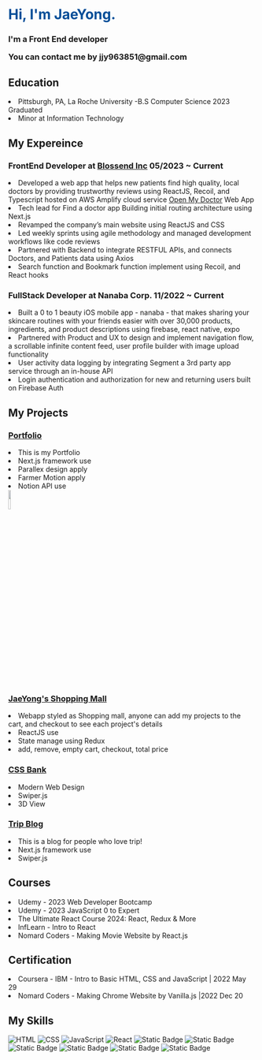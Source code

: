 



<h1 style="color:#004e98"> Hi, I'm JaeYong.  </h1>
<h3>I'm a Front End developer</3>
<p>You can contact me by jjy963851@gmail.com </p>

<h2>Education</h2>
<li>Pittsburgh, PA, La Roche University -B.S Computer Science 2023 Graduated</li>
<li>Minor at Information Technology</li>

<h2> My Expereince </h2>

<h3>FrontEnd Developer at <a href ="https://www.blossend.com/">Blossend Inc</a> 05/2023 ~ Current </h3> 
<li>Developed a web app that helps new patients find high quality, local doctors by providing trustworthy reviews using ReactJS, Recoil, and Typescript hosted on AWS Amplify cloud service  <a href ="https://www.openmydoctor.com/">Open My Doctor</a> Web App</li>
<li>Tech lead for Find a doctor app Building initial routing architecture using Next.js </li>
<li>Revamped the company’s main website using ReactJS and CSS </li>
<li>Led weekly sprints using agile methodology and managed development workflows like code reviews </li>
<li>Partnered with Backend to integrate RESTFUL APIs, and connects Doctors, and Patients data using Axios </li>
<li>Search function and Bookmark function implement using Recoil, and React hooks   </li>

<h3>FullStack Developer at Nanaba Corp. 11/2022 ~ Current </h3> 
<li>Built a 0 to 1 beauty iOS mobile app - nanaba - that makes sharing your skincare routines with your friends easier  with over 30,000 products, ingredients, and product descriptions using firebase, react native, expo </li>
<li>Partnered with Product and UX to design and implement navigation flow, a scrollable infinite content feed, user profile builder with image upload functionality  </li>
<li>User activity data logging by integrating Segment a 3rd party app service through an in-house API </li>
<li>Login authentication and authorization for new and returning users built on Firebase Auth </li>

<h2>My Projects</h2>

<h3> <a href ="https://next-portfolio-jaeyong.vercel.app/">Portfolio</a> </h3>
<li>This is my Portfolio</li>
<li>Next.js framework use</li>
<li>Parallex design apply</li>
<li>Farmer Motion apply</li>
<li>Notion API use</li>
<img src="https://github.com/jjy963851/jjy963851/assets/35151515/a3c72323-03fc-4173-9bbb-0de0a63e8299.png" width="10%" />

<h3><a href ="https://portfolio-react-alpha-flax.vercel.app/">JaeYong's Shopping Mall</a></h3>
<li>Webapp styled as Shopping mall, anyone can add my projects to the cart, and checkout to see each project's details</li>
<li>ReactJS use</li>
<li>State manage using Redux</li>
<li>add, remove, empty cart, checkout, total price</li>

<h3> <a href="https://jjy963851.github.io/CSS/">CSS Bank</a></h3>
<li>Modern Web Design </li>
<li>Swiper.js</li>
<li>3D View</li>

<h3> <a href="https://miu-ew8xywv29-jjy963851.vercel.app/ ">Trip Blog</a></h3>
<li>This is a blog for people who love trip! </li>
<li>Next.js framework use</li>
<li>Swiper.js</li>


<h2> Courses </h2>
<li>Udemy - 2023 Web Developer Bootcamp</li>
<li>Udemy - 2023 JavaScript 0 to Expert</li>
<li>The Ultimate React Course 2024: React, Redux & More</li>
<li>InfLearn - Intro to React</li>
<li>Nomard Coders - Making Movie Website by React.js</li>

<h2>Certification</h2>
<li>Coursera - IBM - Intro to Basic HTML, CSS and JavaScript | 2022 May 29</li>
<li>Nomard Coders - Making Chrome Website by Vanilla.js  |2022 Dec 20
</li>

<h2>  My Skills  </h2>


![HTML](https://img.shields.io/badge/-HTML-F05032?styles=for-thebadge&logo=html&logoColor=ffffff)
![CSS](https://img.shields.io/badge/-CSS-007ACC?style=for-the-badge&logo=css)
![JavaScript](https://img.shields.io/badge/-JavaScript-%23F7DF1C?style=for-the-badge)
![React](https://img.shields.io/badge/-React-222222?style=for-the-badge&logo=react)
![Static Badge](https://img.shields.io/badge/NextJS-violet)
![Static Badge](https://img.shields.io/badge/React_Native-blue)
![Static Badge](https://img.shields.io/badge/Tailwind_CSS-%20skyblue)
![Static Badge](https://img.shields.io/badge/Redux-%20navy)
![Static Badge](https://img.shields.io/badge/Recoil-%20yellow)
![Static Badge](https://img.shields.io/badge/FireBase-%20orange)






